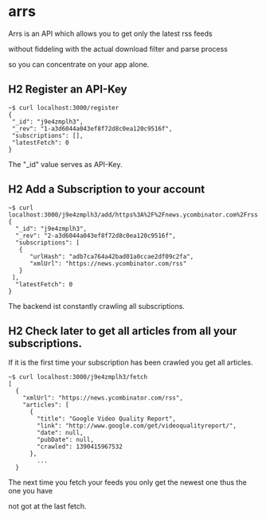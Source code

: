 arrs
====

Arrs is an API which allows you to get only the latest rss feeds

without fiddeling with the actual download filter and parse process

so you can concentrate on your app alone.



## H2 Register an API-Key
```
~$ curl localhost:3000/register
{
 "_id": "j9e4zmplh3",
 "_rev": "1-a3d6044a043ef8f72d8c0ea120c9516f",
 "subscriptions": [],
 "latestFetch": 0
}
```
The "_id" value serves as API-Key.



## H2 Add a Subscription to your account
```
~$ curl localhost:3000/j9e4zmplh3/add/https%3A%2F%2Fnews.ycombinator.com%2Frss
{
  "_id": "j9e4zmplh3",
  "_rev": "2-a3d6044a043ef8f72d8c0ea120c9516f",
  "subscriptions": [
   {
      "urlHash": "adb7ca764a42bad01a0ccae2df09c2fa",
      "xmlUrl": "https://news.ycombinator.com/rss"
   }
 ],
  "latestFetch": 0
}
```

The backend ist constantly crawling all subscriptions.



## H2 Check later to get all articles from all your subscriptions.

If it is the first time your subscription has been crawled you get all articles.
```
~$ curl localhost:3000/j9e4zmplh3/fetch
[
  {
    "xmlUrl": "https://news.ycombinator.com/rss",
    "articles": [
      {
        "title": "Google Video Quality Report",
        "link": "http://www.google.com/get/videoqualityreport/",
        "date": null,
        "pubDate": null,
        "crawled": 1390415967532
      },
        ...
  }
```

The next time you fetch your feeds you only get the newest one thus the one you have

not got at the last fetch.
